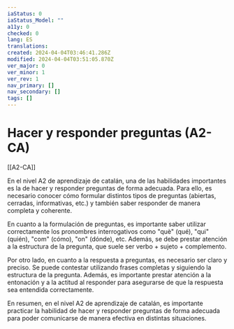 ```yaml
---
iaStatus: 0
iaStatus_Model: ""
a11y: 0
checked: 0
lang: ES
translations: 
created: 2024-04-04T03:46:41.286Z
modified: 2024-04-04T03:51:05.870Z
ver_major: 0
ver_minor: 1
ver_rev: 1
nav_primary: []
nav_secondary: []
tags: []
---
```

# Hacer y responder preguntas (A2-CA)

[[A2-CA]]

En el nivel A2 de aprendizaje de catalán, una de las habilidades importantes es la de hacer y responder preguntas de forma adecuada. Para ello, es necesario conocer cómo formular distintos tipos de preguntas (abiertas, cerradas, informativas, etc.) y también saber responder de manera completa y coherente.

En cuanto a la formulación de preguntas, es importante saber utilizar correctamente los pronombres interrogativos como "què" (qué), "qui" (quién), "com" (cómo), "on" (dónde), etc. Además, se debe prestar atención a la estructura de la pregunta, que suele ser verbo + sujeto + complemento.

Por otro lado, en cuanto a la respuesta a preguntas, es necesario ser claro y preciso. Se puede contestar utilizando frases completas y siguiendo la estructura de la pregunta. Además, es importante prestar atención a la entonación y a la actitud al responder para asegurarse de que la respuesta sea entendida correctamente.

En resumen, en el nivel A2 de aprendizaje de catalán, es importante practicar la habilidad de hacer y responder preguntas de forma adecuada para poder comunicarse de manera efectiva en distintas situaciones.
